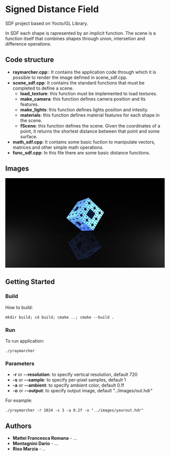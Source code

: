# Signed Distance Field

SDF project based on Yocto/GL Library.

In SDF each shape is rapresented by an implicit function. The scene is a function itself that combines shapes through union, intersetion and difference operations. 

## Code structure

- **raymarcher.cpp**::
It contains the application code through which it is possible to render the image defined in scene_sdf.cpp.
- **scene_sdf.cpp**:
It contains the standard functions that must be completed to define a scene.
  - **load_texture**:
this function must be implemented to load textures.
  - **make_camera**:
this function defines camera position and its features.
  - **make_lights**:
this function defines lights position and intesity.
  - **materials**:
this function defines material features for each shape in the scene.
  - **fScene**:
this function defines the scene.
Given the coordinates of a point, it returns the shortest distance between that point and some surface.
- **math_sdf.cpp**:
It contains some basic fuction to manipulate vectors, matrices and other simple math operations.
- **func_sdf.cpp**:
In this file there are some basic distance functions.


## Images

![Image](images/out_menger_sponge.png)

## Getting Started

### Build
How to build:
``` shell
mkdir build; cd build; cmake ..; cmake --build .
```

### Run
To run application:
``` shell
./yraymarcher
```

### Parameters
- **-r** or **--resolution**: to specify vertical resolution, default 720
- **-s** or **--sample**: to specify per-pixel samples, default 1
- **-a** or **--ambient**: to specify ambient color, default 0.1f
- **-o** or **--output**: to specify output image, default "../images/out.hdr"

For example:
``` shell
./yraymarcher -r 1024 -s 3 -a 0.2f -o "../images/yourout.hdr"
```

## Authors
* **Mattei Francesca Romana** - ...
* **Montagnini Dario** - ...
* **Riso Marzia** - ..

